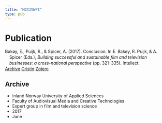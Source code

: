 ```yaml
---
title: "M2X3VWPI"
type: pub
---
```

<h1>Publication</h1>
<article id="csl-bib-container-M2X3VWPI" class="csl-bib-container">
  <div class="csl-bib-body" style="line-height: 1.35; padding-left: 1em; text-indent:-1em;">
  <div class="csl-entry">Bak&#xF8;y, E., Puijk, R., &amp; Spicer, A. (2017). Conclusion. In E. Bak&#xF8;y, R. Puijk, &amp; A. Spicer (Eds.), <i>Building successful and sustainable film and television businesses: a cross-national perspective</i> (pp. 321&#x2013;335). Intellect.</div>
</div>
  <div class="csl-bib-buttons">
    <a href="#taxonomy-article-M2X3VWPI" class="csl-bib-button">Archive</a>
    <a href="https://app.cristin.no/results/show.jsf?id=1478893" alt="Cristin URL" class="csl-bib-button">Cristin</a>
    <a href="http://zotero.org/groups/5402882/items/M2X3VWPI" alt="Zotero URL" class="csl-bib-button">Zotero</a>
  </div>
  <div id="csl-bib-meta-container-M2X3VWPI"></div>
</article>
<div id="csl-bib-meta-M2X3VWPI" class="csl-bib-meta">
  <article id="taxonomy-article-M2X3VWPI" class="taxonomy-article">
    <h1>Archive</h1>
    <ul>
      <li>Inland Norway University of Applied Sciences</li>
      <li>Faculty of Audiovisual Media and Creative Technologies</li>
      <li>Expert group in film and television science</li>
      <li>2017</li>
      <li>June</li>
    </ul>
  </article>
</div>
